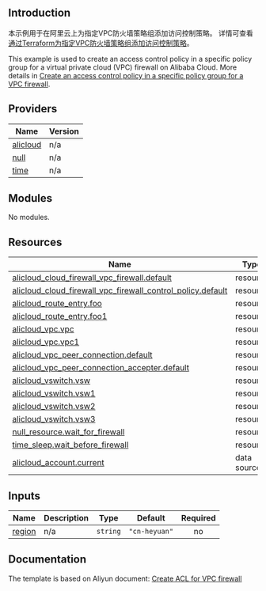 ## Introduction

<!-- DOCS_DESCRIPTION_CN -->
本示例用于在阿里云上为指定VPC防火墙策略组添加访问控制策略。
详情可查看[通过Terraform为指定VPC防火墙策略组添加访问控制策略](http://help.aliyun.com/document_detail/2245579.htm)。
<!-- DOCS_DESCRIPTION_CN -->

<!-- DOCS_DESCRIPTION_EN -->
This example is used to create an access control policy in a specific policy group for a virtual private cloud (VPC) firewall on Alibaba Cloud.
More details in [Create an access control policy in a specific policy group for a VPC firewall](http://help.aliyun.com/document_detail/2245579.htm).
<!-- DOCS_DESCRIPTION_EN -->

<!-- BEGIN_TF_DOCS -->
## Providers

| Name | Version |
|------|---------|
| <a name="provider_alicloud"></a> [alicloud](#provider\_alicloud) | n/a |
| <a name="provider_null"></a> [null](#provider\_null) | n/a |
| <a name="provider_time"></a> [time](#provider\_time) | n/a |

## Modules

No modules.

## Resources

| Name | Type |
|------|------|
| [alicloud_cloud_firewall_vpc_firewall.default](https://registry.terraform.io/providers/aliyun/alicloud/latest/docs/resources/cloud_firewall_vpc_firewall) | resource |
| [alicloud_cloud_firewall_vpc_firewall_control_policy.default](https://registry.terraform.io/providers/aliyun/alicloud/latest/docs/resources/cloud_firewall_vpc_firewall_control_policy) | resource |
| [alicloud_route_entry.foo](https://registry.terraform.io/providers/aliyun/alicloud/latest/docs/resources/route_entry) | resource |
| [alicloud_route_entry.foo1](https://registry.terraform.io/providers/aliyun/alicloud/latest/docs/resources/route_entry) | resource |
| [alicloud_vpc.vpc](https://registry.terraform.io/providers/aliyun/alicloud/latest/docs/resources/vpc) | resource |
| [alicloud_vpc.vpc1](https://registry.terraform.io/providers/aliyun/alicloud/latest/docs/resources/vpc) | resource |
| [alicloud_vpc_peer_connection.default](https://registry.terraform.io/providers/aliyun/alicloud/latest/docs/resources/vpc_peer_connection) | resource |
| [alicloud_vpc_peer_connection_accepter.default](https://registry.terraform.io/providers/aliyun/alicloud/latest/docs/resources/vpc_peer_connection_accepter) | resource |
| [alicloud_vswitch.vsw](https://registry.terraform.io/providers/aliyun/alicloud/latest/docs/resources/vswitch) | resource |
| [alicloud_vswitch.vsw1](https://registry.terraform.io/providers/aliyun/alicloud/latest/docs/resources/vswitch) | resource |
| [alicloud_vswitch.vsw2](https://registry.terraform.io/providers/aliyun/alicloud/latest/docs/resources/vswitch) | resource |
| [alicloud_vswitch.vsw3](https://registry.terraform.io/providers/aliyun/alicloud/latest/docs/resources/vswitch) | resource |
| [null_resource.wait_for_firewall](https://registry.terraform.io/providers/hashicorp/null/latest/docs/resources/resource) | resource |
| [time_sleep.wait_before_firewall](https://registry.terraform.io/providers/hashicorp/time/latest/docs/resources/sleep) | resource |
| [alicloud_account.current](https://registry.terraform.io/providers/aliyun/alicloud/latest/docs/data-sources/account) | data source |

## Inputs

| Name | Description | Type | Default | Required |
|------|-------------|------|---------|:--------:|
| <a name="input_region"></a> [region](#input\_region) | n/a | `string` | `"cn-heyuan"` | no |
<!-- END_TF_DOCS -->

## Documentation
<!-- docs-link --> 

The template is based on Aliyun document: [Create ACL for VPC firewall](http://help.aliyun.com/document_detail/2245579.htm) 

<!-- docs-link --> 